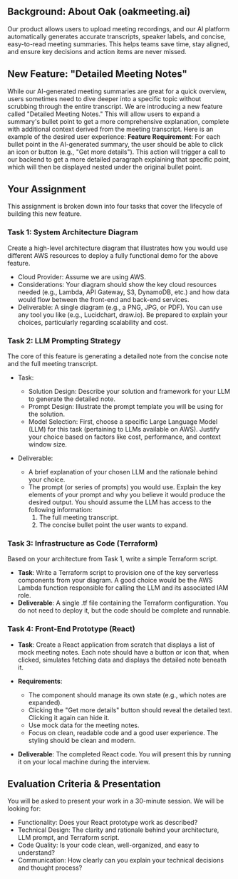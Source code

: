 ## Background: About Oak (oakmeeting.ai)

Our product allows users to upload meeting recordings, and our AI platform automatically generates accurate transcripts, speaker labels, and concise, easy-to-read meeting summaries. This helps teams save time, stay aligned, and ensure key decisions and action items are never missed.

## New Feature: "Detailed Meeting Notes"

While our AI-generated meeting summaries are great for a quick overview, users sometimes need to dive deeper into a specific topic without scrubbing through the entire transcript.
We are introducing a new feature called "Detailed Meeting Notes." This will allow users to expand a summary's bullet point to get a more comprehensive explanation, complete with additional context derived from the meeting transcript.
Here is an example of the desired user experience:
**Feature Requirement**: For each bullet point in the AI-generated summary, the user should be able to click an icon or button (e.g., "Get more details"). This action will trigger a call to our backend to get a more detailed paragraph explaining that specific point, which will then be displayed nested under the original bullet point.

## Your Assignment

This assignment is broken down into four tasks that cover the lifecycle of building this new feature.

### Task 1: System Architecture Diagram

Create a high-level architecture diagram that illustrates how you would use different AWS
resources to deploy a fully functional demo for the above feature.

- Cloud Provider: Assume we are using AWS.
- Considerations: Your diagram should show the key cloud resources needed (e.g., Lambda, API Gateway, S3, DynamoDB, etc.) and how data would flow between the front-end and back-end services.
- Deliverable: A single diagram (e.g., a PNG, JPG, or PDF). You can use any tool you like (e.g., Lucidchart, draw.io). Be prepared to explain your choices, particularly regarding scalability and cost.

### Task 2: LLM Prompting Strategy

The core of this feature is generating a detailed note from the concise note and the full meeting transcript.

- Task:
  - Solution Design: Describe your solution and framework for your LLM to generate the detailed note.
  - Prompt Design: Illustrate the prompt template you will be using for the solution.
  - Model Selection: First, choose a specific Large Language Model (LLM) for this task (pertaining to LLMs available on AWS). Justify your choice based on factors like cost, performance, and context window size.

- Deliverable:
  - A brief explanation of your chosen LLM and the rationale behind your choice.
  - The prompt (or series of prompts) you would use. Explain the key elements of your prompt and why you believe it would produce the desired output. You should assume the LLM has access to the following information:
    1. The full meeting transcript.
    1. The concise bullet point the user wants to expand.

### Task 3: Infrastructure as Code (Terraform)

Based on your architecture from Task 1, write a simple Terraform script.

- **Task**: Write a Terraform script to provision one of the key serverless components from your diagram. A good choice would be the AWS Lambda function responsible for calling the LLM and its associated IAM role.
- **Deliverable**: A single .tf file containing the Terraform configuration. You do not need to deploy it, but the code should be complete and runnable.

### Task 4: Front-End Prototype (React)

- **Task**: Create a React application from scratch that displays a list of mock meeting notes. Each note should have a button or icon that, when clicked, simulates fetching data and displays the detailed note beneath it.

- **Requirements**:
  - The component should manage its own state (e.g., which notes are expanded).
  - Clicking the "Get more details" button should reveal the detailed text. Clicking it again can hide it.
  - Use mock data for the meeting notes.
  - Focus on clean, readable code and a good user experience. The styling should be clean and modern.

- **Deliverable**: The completed React code. You will present this by running it on your local
  machine during the interview.

## Evaluation Criteria & Presentation

You will be asked to present your work in a 30-minute session. We will be looking for:

- Functionality: Does your React prototype work as described?
- Technical Design: The clarity and rationale behind your architecture, LLM prompt, and Terraform script.
- Code Quality: Is your code clean, well-organized, and easy to understand?
- Communication: How clearly can you explain your technical decisions and thought process?
